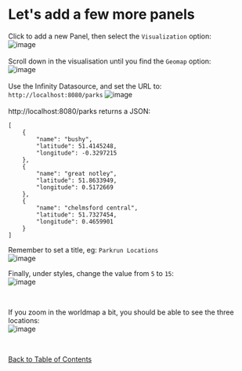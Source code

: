 # Let's add a few more panels

Click to add a new Panel, then select the `Visualization` option:<br/>
![image](https://github.com/user-attachments/assets/301fd9ec-87f8-48ce-86b7-5370a8e3ba62)
<br/><br>
Scroll down in the visualisation until you find the `Geomap` option:<br/>
![image](https://github.com/user-attachments/assets/7b814dad-0b85-4fe1-a17e-1b6a9e00244e)
<br/><br/>
Use the Infinity Datasource, and set the URL to: `http://localhost:8080/parks`
![image](https://github.com/user-attachments/assets/04aef6fb-1d2c-4bac-8d50-bad49520ee30)
<br/><br/>
http://localhost:8080/parks returns a JSON:<br/>
```
[
    {
        "name": "bushy",
        "latitude": 51.4145248,
        "longitude": -0.3297215
    },
    {
        "name": "great notley",
        "latitude": 51.8633949,
        "longitude": 0.5172669
    },
    {
        "name": "chelmsford central",
        "latitude": 51.7327454,
        "longitude": 0.4659901
    }
]
```

Remember to set a title, eg: `Parkrun Locations`</br>
![image](https://github.com/user-attachments/assets/e07fdbd7-a361-4505-8ad6-b5a74767cecb)
<br/>

Finally, under styles, change the value from `5` to `15`:<br/>
![image](https://github.com/user-attachments/assets/d3dddc70-dff9-4faa-b07c-84482f8fe26a)

<br/>

If you zoom in the worldmap a bit, you should be able to see the three locations:<br/>
![image](https://github.com/user-attachments/assets/dc810c83-9e44-4b38-a6a7-d6dcde73b943)

<br/>

[Back to Table of Contents](https://github.com/grafana/dashboarding_workshop/blob/main/README.md)
